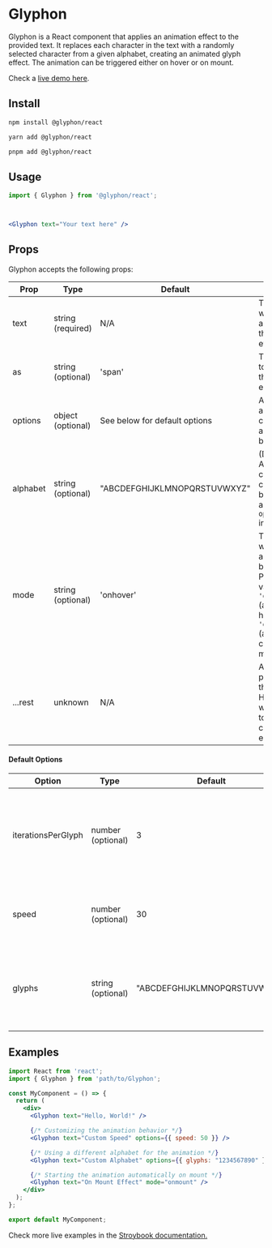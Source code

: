 # Glyphon

Glyphon is a React component that applies an animation effect to the provided text. It replaces each character in the text with a randomly selected character from a given alphabet, creating an animated glyph effect. The animation can be triggered either on hover or on mount.

Check a [live demo here](https://alexmayol.github.io/glyphon/react/?path=/docs/glyphon-react--docs).

## Install

```bash
npm install @glyphon/react

yarn add @glyphon/react

pnpm add @glyphon/react
```

## Usage

```jsx
import { Glyphon } from '@glyphon/react';



<Glyphon text="Your text here" />

```


## Props

Glyphon accepts the following props:

| Prop       | Type                 | Default                              | Description                                                                                                                                  |
|------------|----------------------|--------------------------------------|----------------------------------------------------------------------------------------------------------------------------------------------|
| text       | string (required)    | N/A                                  | The text that will be animated by the glyph effect.                                                                                         |
| as         | string (optional)    | 'span'                               | The HTML tag to be used for the container element.                                                                                          |
| options    | object (optional)    | See below for default options        | An object that allows you to customize the animation behavior.                                                                              |
| alphabet   | string (optional)    | "ABCDEFGHIJKLMNOPQRSTUVWXYZ"        | (Deprecated) A string containing the characters to be used for the animation. Use `options.glyphs` instead.                                  |
| mode       | string (optional)    | 'onhover'                            | The mode in which the animation will be triggered. Possible values: `'onhover'` (animation on hover) or `'onmount'` (animation on component mount). |
| ...rest    | unknown              | N/A                                  | Any additional props valid for the chosen HTML tag (`as`) will be applied to the container element.                                          |

#### Default Options

| Option             | Type                | Default  | Description                                                                                     |
|--------------------|---------------------|----------|-------------------------------------------------------------------------------------------------|
| iterationsPerGlyph | number (optional)   | 3        | The number of iterations each glyph will be shown before moving to the next character.         |
| speed              | number (optional)   | 30       | The speed of the animation, represented in milliseconds.                                       |
| glyphs             | string (optional)   | "ABCDEFGHIJKLMNOPQRSTUVWXYZ" | A string containing the characters from which the random glyphs will be selected. |


## Examples

```jsx
import React from 'react';
import { Glyphon } from 'path/to/Glyphon';

const MyComponent = () => {
  return (
    <div>
      <Glyphon text="Hello, World!" />

      {/* Customizing the animation behavior */}
      <Glyphon text="Custom Speed" options={{ speed: 50 }} />

      {/* Using a different alphabet for the animation */}
      <Glyphon text="Custom Alphabet" options={{ glyphs: "1234567890" }} />

      {/* Starting the animation automatically on mount */}
      <Glyphon text="On Mount Effect" mode="onmount" />
    </div>
  );
};

export default MyComponent;
```

Check more live examples in the [Stroybook documentation.](https://alexmayol.github.io/glyphon/react/?path=/docs/glyphon-react--docs)
